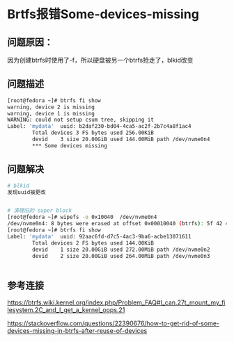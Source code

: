 # Brtfs报错Some-devices-missing

## 问题原因：

因为创建btrfs时使用了-f，所以硬盘被另一个btrfs抢走了，blkid改变

## 问题描述

```bash
[root@fedora ~]# btrfs fi show
warning, device 2 is missing
warning, device 1 is missing
WARNING: could not setup csum tree, skipping it
Label: 'mydata'  uuid: b2daf230-bd04-4ca5-ac2f-2b7c4a8f1ac4
        Total devices 3 FS bytes used 256.00KiB
        devid    3 size 20.00GiB used 144.00MiB path /dev/nvme0n4
        *** Some devices missing

```

## 问题解决

```bash
# blkid
发现uuid被更改


# 清理旧的 super block 
[root@fedora ~]# wipefs -o 0x10040  /dev/nvme0n4
/dev/nvme0n4: 8 bytes were erased at offset 0x00010040 (btrfs): 5f 42 48 52 66 53 5f 4d
[root@fedora ~]# btrfs fi show
Label: 'mydata'  uuid: 92aac6fd-d7c5-4ac3-9ba6-acbe13071611
        Total devices 2 FS bytes used 144.00KiB
        devid    1 size 20.00GiB used 272.00MiB path /dev/nvme0n2
        devid    2 size 20.00GiB used 264.00MiB path /dev/nvme0n3



```

## 参考连接

https://btrfs.wiki.kernel.org/index.php/Problem_FAQ#I_can.27t_mount_my_filesystem.2C_and_I_get_a_kernel_oops.21

https://stackoverflow.com/questions/22390676/how-to-get-rid-of-some-devices-missing-in-btrfs-after-reuse-of-devices